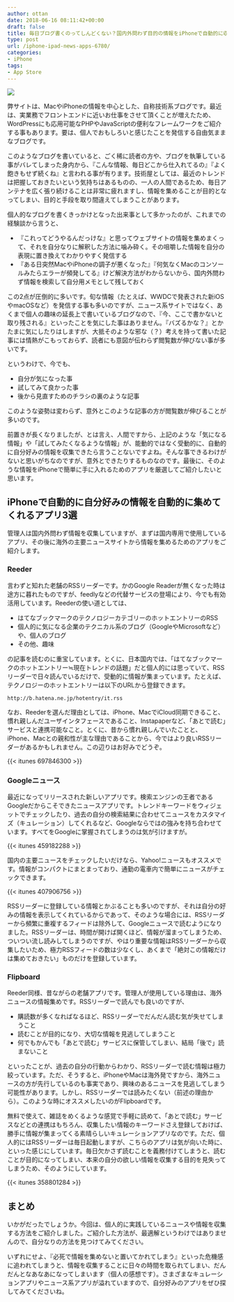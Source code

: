 ```yaml
---
author: ottan
date: 2018-06-16 08:11:42+00:00
draft: false
title: 毎日ブログ書くのってしんどくない？国内外問わず目的の情報をiPhoneで自動的に収集するのに欠かせないアプリ3選と、情報の効率的な集め方
type: post
url: /iphone-ipad-news-apps-6780/
categories:
- iPhone
tags:
- App Store
---
```


![](/uploads/2018/06/180616-5b24c6107a069.jpg)






弊サイトは、MacやiPhoneの情報を中心とした、自称技術系ブログです。最近は、実業務でフロントエンドに近いお仕事をさせて頂くことが増えたため、WordPressにも応用可能なPHPやJavaScriptの便利なフレームワークをご紹介する事もあります。要は、個人でおもしろいと感じたことを発信する自由気ままなブログです。





このようなブログを書いていると、ごく稀に読者の方や、ブログを執筆している事がバレてしまった身内から、『こんな情報、毎日どこから仕入れてるの』『よく飽きもせず続くね』と言われる事が有ります。技術屋としては、最近のトレンドは把握しておきたいという気持ちはあるものの、一人の人間であるため、毎日アンテナを広く張り続けることは非常に疲れますし、情報を集めることが目的となってしまい、目的と手段を取り間違えてしまうことがあります。





個人的なブログを書くきっかけとなった出来事として多かったのが、これまでの経験談から言うと、






  * 『これってどうやるんだっけな』と思ってウェブサイトの情報を集めまくって、それを自分なりに解釈した方法に噛み砕く。その咀嚼した情報を自分の表現に置き換えてわかりやすく発信する
  * 『ある日突然MacやiPhoneの調子が悪くなった』『何気なくMacのコンソールみたらエラーが頻発してる』けど解決方法がわからないから、国内外問わず情報を検索して自分用メモとして残しておく




この2点が圧倒的に多いです。旬な情報（たとえば、WWDCで発表された新iOSやmacOSなど）を発信する事も多いのですが、ニュース系サイトではなく、あくまで個人の趣味の延長上で書いているブログなので、『今、ここで書かないと取り残される』といったことを気にした事はありません。『バズるかな？』とかたまに気にしたりはしますが、大抵そのような邪な（？）考えを持って書いた記事には情熱がこもっておらず、読者にも意図が伝わらず閲覧数が伸びない事が多いです。





というわけで、今でも、






  * 自分が気になった事
  * 試してみて良かった事
  * 後から見直すためのチラシの裏のような記事




このような姿勢は変わらず、意外とこのような記事の方が閲覧数が伸びることが多いのです。





前置きが長くなりましたが、とは言え、人間ですから、上記のような「気になる情報」や「試してみたくなるような情報」が、能動的ではなく受動的に、自動的に自分好みの情報を収集できたら言うことないですよね。そんな事できるわけがないと思いがちなのですが、意外とできたりするものなのです。最後に、そのような情報をiPhoneで簡単に手に入れるためのアプリを厳選してご紹介したいと思います。





## iPhoneで自動的に自分好みの情報を自動的に集めてくれるアプリ3選





管理人は国内外問わず情報を収集していますが、まずは国内専用で使用しているアプリ、その後に海外の主要ニュースサイトから情報を集めるためのアプリをご紹介します。





### Reeder





言わずと知れた老舗のRSSリーダーです。かのGoogle Readerが無くなった時は途方に暮れたものですが、feedlyなどの代替サービスの登場により、今でも有効活用しています。Reederの使い道としては、






  * はてなブックマークのテクノロジーカテゴリーのホットエントリーのRSS
  * 個人的に気になる企業のテクニカル系のブログ（GoogleやMicrosoftなど）や、個人のブログ
  * その他、趣味




の記事を読むのに重宝しています。とくに、日本国内では、「はてなブックマークのホットエントリー≒現在トレンドの話題」だと個人的には思っていて、RSSリーダーで日々読んでいるだけで、受動的に情報が集まっています。たとえば、テクノロジーのホットエントリーは以下のURLから登録できます。




    
    http://b.hatena.ne.jp/hotentry/it.rss





なお、Reederを選んだ理由としては、iPhone、MacでiCloud同期できること、慣れ親しんだユーザインタフェースであること、Instapaperなど、「あとで読む」サービスと連携可能なこと。とくに、昔から慣れ親しんでいたことと、iPhone、Macとの親和性が主な理由であることから、今ではより良いRSSリーダーがあるかもしれません。この辺りはお好みでどうぞ。



{{< itunes 697846300 >}}



### Googleニュース





最近になってリリースされた新しいアプリです。検索エンジンの王者であるGoogleだからこそできたニュースアプリです。トレンドキーワードをウィジェットでチェックしたり、過去の自分の検索結果に合わせてニュースをカスタマイズ（キュレーション）してくれるなど、Googleならではの強みを持ち合わせています。すべてをGoogleに掌握されてしまうのは気が引けますが。



{{< itunes 459182288 >}}



国内の主要ニュースをチェックしたいだけなら、Yahoo!ニュースもオススメです。情報がコンパクトにまとまっており、通勤の電車内で簡単にニュースがチェックできます。



{{< itunes 407906756 >}}



RSSリーダーに登録している情報とかぶることも多いのですが、それは自分の好みの情報を表示してくれているからであって、そのような場合には、RSSリーダーから頻繁に重複するフィードは除外して、Googleニュースで読むようになりました。RSSリーダーは、時間が開けば開くほど、情報が溜まってしまうため、ついつい流し読みしてしまうのですが、やはり重要な情報はRSSリーダーから収集したいため、極力RSSフィードの数は少なくし、あくまで「絶対この情報だけは集めておきたい」ものだけを登録しています。





### Flipboard





Reeder同様、昔ながらの老舗アプリです。管理人が使用している理由は、海外ニュースの情報集めです。RSSリーダーで読んでも良いのですが、






  * 購読数が多くなればなるほど、RSSリーダーでだんだん読む気が失せてしまうこと
  * 読むことが目的になり、大切な情報を見逃してしまうこと
  * 何でもかんでも「あとで読む」サービスに保管してしまい、結局「後で」読まないこと




といったことが、過去の自分の行動からわかり、RSSリーダーで読む情報は極力絞っています。ただ、そうすると、iPhoneやMacは海外発ですから、海外ニュースの方が先行しているのも事実であり、興味のあるニュースを見逃してしまう可能性があります。しかし、RSSリーダーでは読みたくない（前述の理由から）。このような時にオススメしたいのがFlipboardです。





無料で使えて、雑誌をめくるような感覚で手軽に読めて、「あとで読む」サービスなどとの連携はもちろん、収集したい情報のキーワードさえ登録しておけば、勝手に情報が集まってくる素晴らしいキュレーションアプリなのです。ただ、個人的にはRSSリーダーは毎日起動しますが、こちらのアプリは気が向いた時に、といった感じにしています。毎日欠かさず読むことを義務付けてしまうと、読むことが目的になってしまい、本来の自分の欲しい情報を収集する目的を見失ってしまうため、そのようにしています。



{{< itunes 358801284 >}}



## まとめ





いかがだったでしょうか。今回は、個人的に実践しているニュースや情報を収集する方法をご紹介しました。ご紹介した方法が、最適解というわけではありませんので、自分なりの方法を見つけてみてください。





いずれにせよ、『必死で情報を集めないと置いてかれてしまう』といった危機感に追われてしまうと、情報を収集することに日々の時間を取られてしまい、だんだんとなあなあになってしまいます（個人の感想です）。さまざまなキュレーションアプリやニュース系アプリが溢れていますので、自分好みのアプリをぜひ探してみてくださいね。
